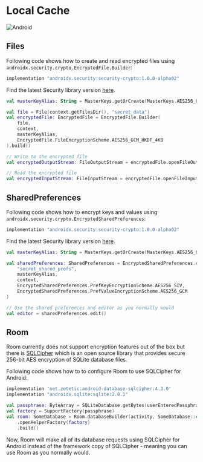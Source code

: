 # Local Cache

![Android](https://img.shields.io/badge/platform-android-success)

## Files

Following code shows how to create and read encrypted files using `androidx.security.crypto.EncryptedFile.Builder`:

```groovy
implementation "androidx.security:security-crypto:1.0.0-alpha02"
```

Find the latest Security library version [here](https://developer.android.com/jetpack/androidx/releases/security).

```kotlin
val masterKeyAlias: String = MasterKeys.getOrCreate(MasterKeys.AES256_GCM_SPEC)

val file = File(context.getFilesDir(), "secret_data")
val encryptedFile: EncryptedFile = EncryptedFile.Builder(
    file,
    context,
    masterKeyAlias,
    EncryptedFile.FileEncryptionScheme.AES256_GCM_HKDF_4KB
).build()

// Write to the encrypted file
val encryptedOutputStream: FileOutputStream = encryptedFile.openFileOutput()

// Read the encrypted file
val encryptedInputStream: FileInputStream = encryptedFile.openFileInput()
```

## SharedPreferences

Following code shows how to encrypt keys and values using `androidx.security.crypto.EncryptedSharedPreferences`:

```groovy
implementation "androidx.security:security-crypto:1.0.0-alpha02"
```

Find the latest Security library version [here](https://developer.android.com/jetpack/androidx/releases/security).

```kotlin
val masterKeyAlias: String = MasterKeys.getOrCreate(MasterKeys.AES256_GCM_SPEC)

val sharedPreferences: SharedPreferences = EncryptedSharedPreferences.create(
    "secret_shared_prefs",
    masterKeyAlias,
    context,
    EncryptedSharedPreferences.PrefKeyEncryptionScheme.AES256_SIV,
    EncryptedSharedPreferences.PrefValueEncryptionScheme.AES256_GCM
)

// Use the shared preferences and editor as you normally would
val editor = sharedPreferences.edit()
```

## Room

Room currently does not support encryption features out of the box but there is [SQLCipher](https://github.com/sqlcipher/android-database-sqlcipher) which is an open source library that provides secure 256-bit AES encryption of SQLite database files.

Following code shows how to to configure Room to use SQLCipher for Android:

```groovy
implementation 'net.zetetic:android-database-sqlcipher:4.3.0'
implementation "androidx.sqlite:sqlite:2.0.1"
```

```kotlin
val passphrase: ByteArray = SQLiteDatabase.getBytes(userEnteredPassphrase)
val factory = SupportFactory(passphrase)
val room: SomeDatabase = Room.databaseBuilder(activity, SomeDatabase::class.java, DB_NAME)
    .openHelperFactory(factory)
    .build()
```

Now, Room will make all of its database requests using SQLCipher for Android instead of the framework copy of SQLCipher - meaning you can use Room as you normally would.
